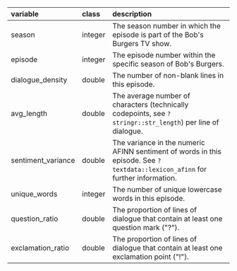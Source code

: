 |variable           |class   |description                           |
|:------------------|:-------|:-------------------------------------|
|season             |integer |The season number in which the episode is part of the Bob's Burgers TV show. |
|episode            |integer |The episode number within the specific season of Bob's Burgers. |
|dialogue_density   |double  |The number of non-blank lines in this episode. |
|avg_length         |double  |The average number of characters (technically codepoints, see `?stringr::str_length`) per line of dialogue. |
|sentiment_variance |double  |The variance in the numeric AFINN sentiment of words in this episode. See `?textdata::lexicon_afinn` for further information. |
|unique_words       |integer |The number of unique lowercase words in this episode. |
|question_ratio     |double  |The proportion of lines of dialogue that contain at least one question mark ("?"). |
|exclamation_ratio  |double  |The proportion of lines of dialogue that contain at least one exclamation point ("!"). |
